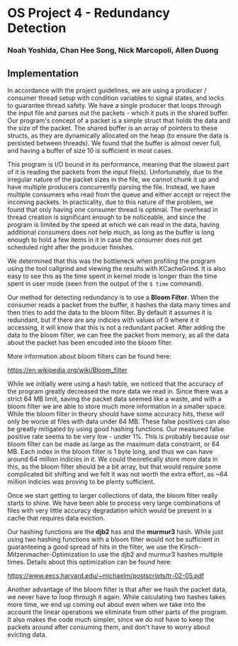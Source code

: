# OS Project 4 - Redundancy Detection
### Noah Yoshida, Chan Hee Song, Nick Marcopoli, Allen Duong

## Implementation

In accordance with the project guidelines, we are using a producer / consumer
thread setup with condition variables to signal states, and locks to guarantee
thread safety. We have a single producer that loops through the input file and
parses out the packets - which it puts in the shared buffer. Our program's
concept of a packet is a simple struct that holds the data and the size of the
packet. The shared buffer is an array of pointers to these structs, as they are
dynamically allocated on the heap (to ensure the data is persisted between
threads). We found that the buffer is almost never full, and having a buffer of
size 10 is sufficient in most cases. 

This program is I/O bound in its performance, meaning that the slowest part of
it is reading the packets from the input file(s). Unfortunately, due to the
irregular nature of the packet sizes in the file, we cannot chunk it up and have
multiple producers concurrently parsing the file. Instead, we have multiple
consumers who read from the queue and either accept or reject the incoming
packets. In practicality, due to this nature of the problem, we found that only
having one consumer thread is optimal. The overhead in thread creation is
significant enough to be noticeable, and since the program is limited by the
speed at which we can read in the data, having additional consumers does not
help much, as long as the buffer is long enough to hold a few items in it in
case the consumer does not get scheduled right after the producer finishes.

We determined that this was the bottleneck when profiling the program using the
tool callgrind and viewing the results with KCacheGrind. It is also easy to see
this as the time spent in kernel mode is longer than the time spent in user mode
(seen from the output of the `$ time` command).

Our method for detecting redundancy is to use a **Bloom Filter**. When the
consumer reads a packet from the buffer, it hashes the data many times and then
tries to add the data to the bloom filter. By default it assumes it is
redundant, but if there are any indicies with values of 0 where it it accessing,
it will know that this is not a redundant packet. After adding the data to the
bloom filter, we can free the packet from memory, as all the data about the
packet has been encoded into the bloom filter. 

More information about bloom filters can be found here:

https://en.wikipedia.org/wiki/Bloom_filter

While we initially were using a hash table, we noticed that the accuracy of the program
greatly decreased the more data we read in. Since there was a strict 64 MB
limit, saving the packet data seemed like a waste, and with a bloom filter we
are able to store much more information in a smaller space. While the bloom
filter in theory should have some accuracy hits, these will only be worse at
files with data under 64 MB. These false positives can also be greatly mitigated
by using good hashing functions. Our measured false positive rate seems to be
very low - under 1%. This is probably because our bloom filter can be made as
large as the maximum data constraint, or 64 MB. Each index in the bloom filter
is 1 byte long, and thus we can have around 64 million indicies in it. We could
theoretically store more data in this, as the bloom filter should be a bit
array, but that would require some complicated bit shifting and we felt it was
not worth the extra effort, as ~64 million indicies was proving to be plenty
sufficient.

Once we start getting to larger collections of
data, the bloom filter really starts to shine. We have been able to process very
large combinations of files with very little accuracy degradation which would be
present in a cache that requires data eviction. 

Our hashing functions are the **djb2** has and the **murmur3** hash. While just
using two hashing functions with a bloom filter would not be sufficient in
guaranteeing a good spread of hits in the filter, we use the Kirsch-Mitzenmacher-Optimization
to use the djb2 and murmur3 hashes multiple times. Details about this
optimization can be found here:

https://www.eecs.harvard.edu/~michaelm/postscripts/tr-02-05.pdf

Another advantage of the bloom filter is that after we hash the packet data, we
never have to loop through it again. While calculating two hashes takes more
time, we end up coming out about even when we take into the account the linear
operations we eliminate from other parts of the program. It also makes the code
much simpler, since we do not have to keep the packets around after consuming
them, and don't have to worry about evicting data.


